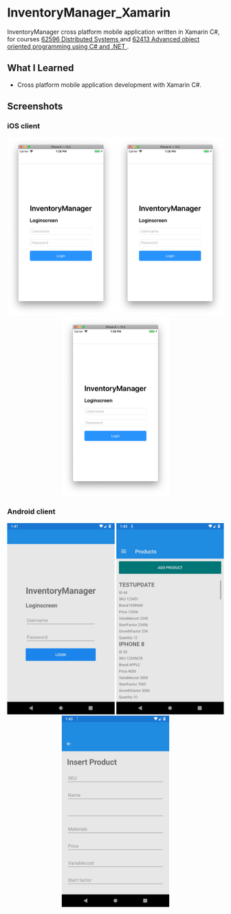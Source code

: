# InventoryManager_Xamarin
InventoryManager cross platform mobile application written in Xamarin C#, for courses [62596 Distributed Systems
](https://kurser.dtu.dk/course/62596) and [62413 Advanced object oriented programming using C# and .NET
](https://kurser.dtu.dk/course/62413).

## What I Learned
* Cross platform mobile application development with Xamarin C#.

## Screenshots
### iOS client
<p float="left" align="middle">
  <img src="Screenshots/Xamarin iOS-screens/Login_1.png?raw=true" width="250" />
  <img src="Screenshots/Xamarin iOS-screens/Login_1.png?raw=true" width="250" /> 
  <img src="Screenshots/Xamarin iOS-screens/Login_1.png?raw=true" width="250" />
</p>

### Android client
<p float="left" align="middle">
  <img src="Screenshots/Xamarin Android-screens/Screenshot_1557747664.png?raw=true" width="250" />
  <img src="Screenshots/Xamarin Android-screens/Screenshot_1557747787.png?raw=true" width="250" /> 
  <img src="Screenshots/Xamarin Android-screens/Screenshot_1557747811.png?raw=true" width="250" />
</p>
